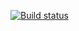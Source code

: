 [![Build status](https://ci.appveyor.com/api/projects/status/d8ktc8kmfttnqg4m/branch/main?svg=true)](https://ci.appveyor.com/project/pno666/oadz6/branch/main)